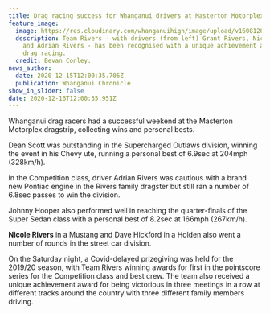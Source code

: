 ```yaml
---
title: Drag racing success for Whanganui drivers at Masterton Motorplex
feature_image:
  image: https://res.cloudinary.com/whanganuihigh/image/upload/v1608120055/News/Nicole_Rivers._ex_chron_16.12.20.jpg
  description: Team Rivers - with drivers (from left) Grant Rivers, Nicole Rivers
    and Adrian Rivers - has been recognised with a unique achievement award for
    drag racing.
  credit: Bevan Conley.
news_author:
  date: 2020-12-15T12:00:35.706Z
  publication: Whanganui Chronicle
show_in_slider: false
date: 2020-12-16T12:00:35.951Z
---
```

Whanganui drag racers had a successful weekend at the Masterton Motorplex dragstrip, collecting wins and personal bests.

Dean Scott was outstanding in the Supercharged Outlaws division, winning the event in his Chevy ute, running a personal best of 6.9sec at 204mph (328km/h).

In the Competition class, driver Adrian Rivers was cautious with a brand new Pontiac engine in the Rivers family dragster but still ran a number of 6.8sec passes to win the division.

Johnny Hooper also performed well in reaching the quarter-finals of the Super Sedan class with a personal best of 8.2sec at 166mph (267km/h).

**Nicole Rivers** in a Mustang and Dave Hickford in a Holden also went a number of rounds in the street car division.

On the Saturday night, a Covid-delayed prizegiving was held for the 2019/20 season, with Team Rivers winning awards for first in the pointscore series for the Competition class and best crew. The team also received a unique achievement award for being victorious in three meetings in a row at different tracks around the country with three different family members driving.

